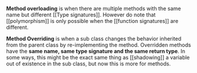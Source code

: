 **Method overloading** is when there are multiple methods with the same name but different [[Type signatures]].  However do note that [[polymorphism]] is only possible when the [[function signatures]] are different.

**Method Overriding** is when a sub class changes the behavior inherited from the parent class by re-implementing the method. Overridden methods have the **same name, same type signature and the same return type**. In some ways, this might be the exact same thing as [[shadowing]] a variable out of existence in the sub class, but now this is more for methods.








